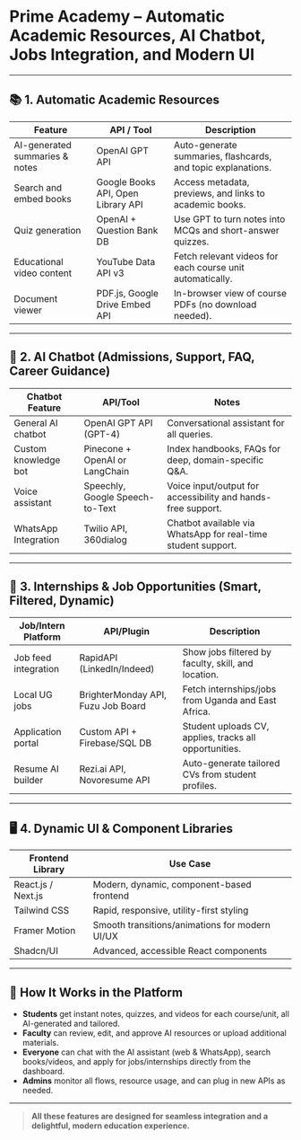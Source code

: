 # Prime Academy – Automatic Academic Resources, AI Chatbot, Jobs Integration, and Modern UI

---

## 📚 1. Automatic Academic Resources

| Feature                        | API / Tool                    | Description                                                         |
|--------------------------------|-------------------------------|---------------------------------------------------------------------|
| AI-generated summaries & notes | OpenAI GPT API                | Auto-generate summaries, flashcards, and topic explanations.        |
| Search and embed books         | Google Books API, Open Library API | Access metadata, previews, and links to academic books.        |
| Quiz generation                | OpenAI + Question Bank DB     | Use GPT to turn notes into MCQs and short-answer quizzes.           |
| Educational video content      | YouTube Data API v3           | Fetch relevant videos for each course unit automatically.           |
| Document viewer                | PDF.js, Google Drive Embed API| In-browser view of course PDFs (no download needed).                |

---

## 🤖 2. AI Chatbot (Admissions, Support, FAQ, Career Guidance)

| Chatbot Feature        | API/Tool                        | Notes                                                                |
|-----------------------|----------------------------------|---------------------------------------------------------------------|
| General AI chatbot    | OpenAI GPT API (GPT-4)           | Conversational assistant for all queries.                            |
| Custom knowledge bot  | Pinecone + OpenAI or LangChain   | Index handbooks, FAQs for deep, domain-specific Q&A.                 |
| Voice assistant       | Speechly, Google Speech-to-Text  | Voice input/output for accessibility and hands-free support.         |
| WhatsApp Integration  | Twilio API, 360dialog            | Chatbot available via WhatsApp for real-time student support.        |

---

## 💼 3. Internships & Job Opportunities (Smart, Filtered, Dynamic)

| Job/Intern Platform   | API/Plugin                       | Description                                                          |
|----------------------|----------------------------------|---------------------------------------------------------------------|
| Job feed integration | RapidAPI (LinkedIn/Indeed)        | Show jobs filtered by faculty, skill, and location.                  |
| Local UG jobs        | BrighterMonday API, Fuzu Job Board| Fetch internships/jobs from Uganda and East Africa.                  |
| Application portal   | Custom API + Firebase/SQL DB      | Student uploads CV, applies, tracks all opportunities.               |
| Resume AI builder    | Rezi.ai API, Novoresume API       | Auto-generate tailored CVs from student profiles.                    |

---

## 🖥️ 4. Dynamic UI & Component Libraries

| Frontend Library     | Use Case                                             |
|---------------------|------------------------------------------------------|
| React.js / Next.js  | Modern, dynamic, component-based frontend            |
| Tailwind CSS        | Rapid, responsive, utility-first styling             |
| Framer Motion       | Smooth transitions/animations for modern UI/UX       |
| Shadcn/UI           | Advanced, accessible React components                |

---

## 🚀 How It Works in the Platform

- **Students** get instant notes, quizzes, and videos for each course/unit, all AI-generated and tailored.
- **Faculty** can review, edit, and approve AI resources or upload additional materials.
- **Everyone** can chat with the AI assistant (web & WhatsApp), search books/videos, and apply for jobs/internships directly from the dashboard.
- **Admins** monitor all flows, resource usage, and can plug in new APIs as needed.

---

> **All these features are designed for seamless integration and a delightful, modern education experience.**